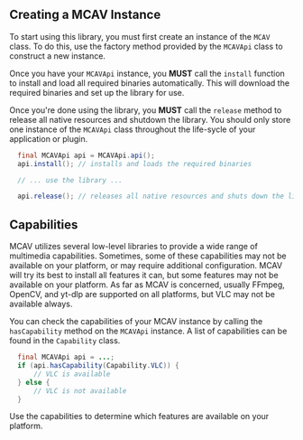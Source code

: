 ## Creating a MCAV Instance
To start using this library, you must first create an instance of the `MCAV` class. To do this, use the factory method
provided by the `MCAVApi` class to construct a new instance.

Once you have your `MCAVApi` instance, you **MUST** call the `install` function to install and load all required
binaries automatically. This will download the required binaries and set up the library for use.

Once you're done using the library, you **MUST** call the `release` method to release all native resources and shutdown
the library. You should only store one instance of the `MCAVApi` class throughout the life-sycle of your application or
plugin.

```java
  final MCAVApi api = MCAVApi.api();
  api.install(); // installs and loads the required binaries

  // ... use the library ...

  api.release(); // releases all native resources and shuts down the library
```

## Capabilities
MCAV utilizes several low-level libraries to provide a wide range of multimedia capabilities. Sometimes, some of these
capabilities may not be available on your platform, or may require additional configuration. MCAV will try its best to
install all features it can, but some features may not be available on your platform. As far as MCAV is concerned, 
usually FFmpeg, OpenCV, and yt-dlp are supported on all platforms, but VLC may not be available always. 

You can check the capabilities of your MCAV instance by calling the `hasCapability` method on the `MCAVApi` instance.
A list of capabilities can be found in the `Capability` class. 

```java
  final MCAVApi api = ...;
  if (api.hasCapability(Capability.VLC)) {
      // VLC is available
  } else {
      // VLC is not available
  }
```

Use the capabilities to determine which features are available on your platform.
